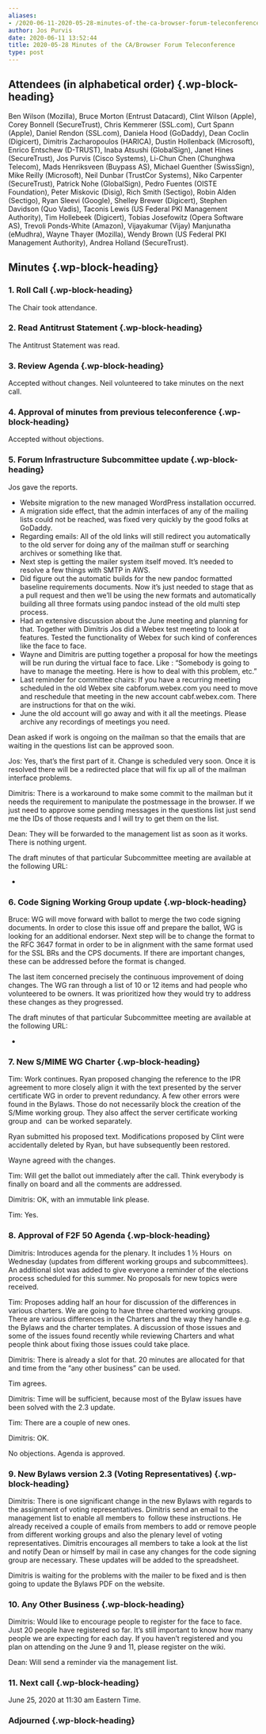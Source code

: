 ```yaml
---
aliases:
- /2020-06-11-2020-05-28-minutes-of-the-ca-browser-forum-teleconference/
author: Jos Purvis
date: 2020-06-11 13:52:44
title: 2020-05-28 Minutes of the CA/Browser Forum Teleconference
type: post
---
```


## Attendees (in alphabetical order) {.wp-block-heading}

Ben Wilson (Mozilla), Bruce Morton (Entrust Datacard), Clint Wilson (Apple), Corey Bonnell (SecureTrust), Chris Kemmerer (SSL.com), Curt Spann (Apple), Daniel Rendon (SSL.com), Daniela Hood (GoDaddy), Dean Coclin (Digicert), Dimitris Zacharopoulos (HARICA), Dustin Hollenback (Microsoft), Enrico Entschew (D-TRUST), Inaba Atsushi (GlobalSign), Janet Hines (SecureTrust), Jos Purvis (Cisco Systems), Li-Chun Chen (Chunghwa Telecom), Mads Henriksveen (Buypass AS), Michael Guenther (SwissSign), Mike Reilly (Microsoft), Neil Dunbar (TrustCor Systems), Niko Carpenter (SecureTrust), Patrick Nohe (GlobalSign), Pedro Fuentes (OISTE Foundation), Peter Miskovic (Disig), Rich Smith (Sectigo), Robin Alden (Sectigo), Ryan Sleevi (Google), Shelley Brewer (Digicert), Stephen Davidson (Quo Vadis), Taconis Lewis (US Federal PKI Management Authority), Tim Hollebeek (Digicert), Tobias Josefowitz (Opera Software AS), Trevoli Ponds-White (Amazon), Vijayakumar (Vijay) Manjunatha (eMudhra), Wayne Thayer (Mozilla), Wendy Brown (US Federal PKI Management Authority), Andrea Holland (SecureTrust).

## Minutes {.wp-block-heading}

### 1. Roll Call {.wp-block-heading}

The Chair took attendance.

### 2. Read Antitrust Statement {.wp-block-heading}

The Antitrust Statement was read.

### 3. Review Agenda {.wp-block-heading}

Accepted without changes. Neil volunteered to take minutes on the next call.

### 4. Approval of minutes from previous teleconference {.wp-block-heading}

Accepted without objections.

### 5. Forum Infrastructure Subcommittee update {.wp-block-heading}

Jos gave the reports.

- Website migration to the new managed WordPress installation occurred.
- A migration side effect, that the admin interfaces of any of the mailing lists could not be reached, was fixed very quickly by the good folks at GoDaddy.
- Regarding emails: All of the old links will still redirect you automatically to the old server for doing any of the mailman stuff or searching archives or something like that.
- Next step is getting the mailer system itself moved. It’s needed to resolve a few things with SMTP in AWS.
- Did figure out the automatic builds for the new pandoc formatted baseline requirements documents. Now it’s just needed to stage that as a pull request and then we’ll be using the new formats and automatically building all three formats using pandoc instead of the old multi step process.
- Had an extensive discussion about the June meeting and planning for that. Together with Dimitris Jos did a Webex test meeting to look at features. Tested the functionality of Webex for such kind of conferences like the face to face.
- Wayne and Dimitris are putting together a proposal for how the meetings will be run during the virtual face to face. Like : “Somebody is going to have to manage the meeting. Here is how to deal with this problem, etc.”
- Last reminder for committee chairs: If you have a recurring meeting scheduled in the old Webex site cabforum.webex.com you need to move and reschedule that meeting in the new account cabf.webex.com. There are instructions for that on the wiki.
- June the old account will go away and with it all the meetings. Please archive any recordings of meetings you need.

Dean asked if work is ongoing on the mailman so that the emails that are waiting in the questions list can be approved soon.

Jos: Yes, that’s the first part of it. Change is scheduled very soon. Once it is resolved there will be a redirected place that will fix up all of the mailman interface problems.

Dimitris: There is a workaround to make some commit to the mailman but it needs the requirement to manipulate the postmessage in the browser. If we just need to approve some pending messages in the questions list just send me the IDs of those requests and I will try to get them on the list.

Dean: They will be forwarded to the management list as soon as it works. There is nothing urgent.

The draft minutes of that particular Subcommittee meeting are available at the following URL:

-

### 6. Code Signing Working Group update {.wp-block-heading}

Bruce: WG will move forward with ballot to merge the two code signing documents. In order to close this issue off and prepare the ballot, WG is looking for an additional endorser. Next step will be to change the format to the RFC 3647 format in order to be in alignment with the same format used for the SSL BRs and the CPS documents. If there are important changes, these can be addressed before the format is changed.

The last item concerned precisely the continuous improvement of doing changes. The WG ran through a list of 10 or 12 items and had people who volunteered to be owners. It was prioritized how they would try to address these changes as they progressed.

The draft minutes of that particular Subcommittee meeting are available at the following URL:

-

### 7. New S/MIME WG Charter {.wp-block-heading}

Tim: Work continues. Ryan proposed changing the reference to the IPR agreement to more closely align it with the text presented by the server certificate WG in order to prevent redundancy. A few other errors were found in the Bylaws. Those do not necessarily block the creation of the S/Mime working group. They also affect the server certificate working group and  can be worked separately.

Ryan submitted his proposed text. Modifications proposed by Clint were accidentally deleted by Ryan, but have subsequently been restored.

Wayne agreed with the changes.

Tim: Will get the ballot out immediately after the call. Think everybody is finally on board and all the comments are addressed.

Dimitris: OK, with an immutable link please.

Tim: Yes.

### 8. Approval of F2F 50 Agenda {.wp-block-heading}

Dimitris: Introduces agenda for the plenary. It includes 1 ½ Hours  on Wednesday (updates from different working groups and subcommittees). An additional slot was added to give everyone a reminder of the elections process scheduled for this summer. No proposals for new topics were received.

Tim: Proposes adding half an hour for discussion of the differences in various charters. We are going to have three chartered working groups. There are various differences in the Charters and the way they handle e.g. the Bylaws and the charter templates. A discussion of those issues and some of the issues found recently while reviewing Charters and what people think about fixing those issues could take place.

Dimitris: There is already a slot for that. 20 minutes are allocated for that and time from the “any other business” can be used.

Tim agrees.

Dimitris: Time will be sufficient, because most of the Bylaw issues have been solved with the 2.3 update.

Tim: There are a couple of new ones.

Dimitris: OK.

No objections. Agenda is approved.

### 9. New Bylaws version 2.3 (Voting Representatives) {.wp-block-heading}

Dimitris: There is one significant change in the new Bylaws with regards to the assignment of voting representatives. Dimitris send an email to the management list to enable all members to  follow these instructions. He already received a couple of emails from members to add or remove people from different working groups and also the plenary level of voting representatives. Dimitris encourages all members to take a look at the list and notify Dean or himself by mail in case any changes for the code signing group are necessary. These updates will be added to the spreadsheet.

Dimitris is waiting for the problems with the mailer to be fixed and is then going to update the Bylaws PDF on the website.

### 10. Any Other Business {.wp-block-heading}

Dimitris: Would like to encourage people to register for the face to face. Just 20 people have registered so far. It’s still important to know how many people we are expecting for each day. If you haven’t registered and you plan on attending on the June 9 and 11, please register on the wiki.

Dean: Will send a reminder via the management list.

### 11. Next call {.wp-block-heading}

June 25, 2020 at 11:30 am Eastern Time.

### Adjourned {.wp-block-heading}